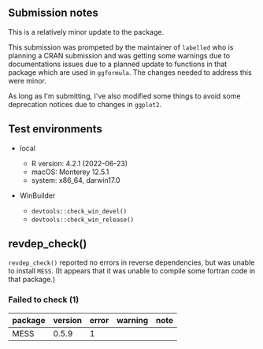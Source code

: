 ## Submission notes

This is a relatively minor update to the package.

This submission was prompeted by the maintainer of `labelled` who is planning a CRAN submission
and was getting some warnings due to documentations issues due to a planned update to functions
in that package which are used in `ggformula`. The changes needed to address this were minor.

As long as I'm submitting, I've also modified some things to avoid some deprecation
notices due to changes in `ggplot2`.

## Test environments

* local
  * R version: 4.2.1 (2022-06-23)
  * macOS: Monterey 12.5.1
  * system:  x86_64, darwin17.0

* WinBuilder

  * `devtools::check_win_devel()`
  * `devtools::check_win_release()`

## revdep_check()

`revdep_check()` reported no errors in reverse dependencies, but was unable to install
`MESS`.  (It appears that it was unable to compile some fortran code in that package.)

### Failed to check (1)

|package |version |error |warning |note |
|:-------|:-------|:-----|:-------|:----|
|MESS    |0.5.9   |1     |        |     |

